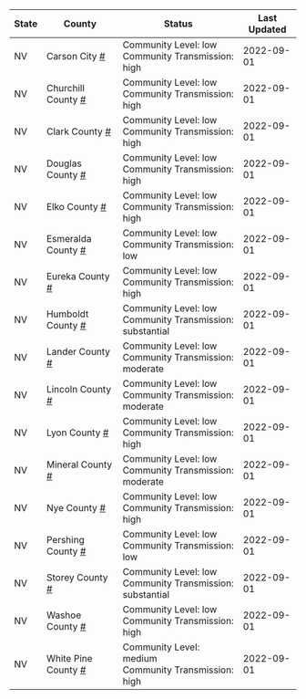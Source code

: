 State | County | Status | Last Updated
--- | --- | --- | --- 
NV | Carson City <a href="#carson_city">#</a> | <a name="carson_city"></a>Community Level: low<br/>Community Transmission: high | 2022-09-01
NV | Churchill County <a href="#churchill_county">#</a> | <a name="churchill_county"></a>Community Level: low<br/>Community Transmission: high | 2022-09-01
NV | Clark County <a href="#clark_county">#</a> | <a name="clark_county"></a>Community Level: low<br/>Community Transmission: high | 2022-09-01
NV | Douglas County <a href="#douglas_county">#</a> | <a name="douglas_county"></a>Community Level: low<br/>Community Transmission: high | 2022-09-01
NV | Elko County <a href="#elko_county">#</a> | <a name="elko_county"></a>Community Level: low<br/>Community Transmission: high | 2022-09-01
NV | Esmeralda County <a href="#esmeralda_county">#</a> | <a name="esmeralda_county"></a>Community Level: low<br/>Community Transmission: low | 2022-09-01
NV | Eureka County <a href="#eureka_county">#</a> | <a name="eureka_county"></a>Community Level: low<br/>Community Transmission: high | 2022-09-01
NV | Humboldt County <a href="#humboldt_county">#</a> | <a name="humboldt_county"></a>Community Level: low<br/>Community Transmission: substantial | 2022-09-01
NV | Lander County <a href="#lander_county">#</a> | <a name="lander_county"></a>Community Level: low<br/>Community Transmission: moderate | 2022-09-01
NV | Lincoln County <a href="#lincoln_county">#</a> | <a name="lincoln_county"></a>Community Level: low<br/>Community Transmission: moderate | 2022-09-01
NV | Lyon County <a href="#lyon_county">#</a> | <a name="lyon_county"></a>Community Level: low<br/>Community Transmission: high | 2022-09-01
NV | Mineral County <a href="#mineral_county">#</a> | <a name="mineral_county"></a>Community Level: low<br/>Community Transmission: moderate | 2022-09-01
NV | Nye County <a href="#nye_county">#</a> | <a name="nye_county"></a>Community Level: low<br/>Community Transmission: high | 2022-09-01
NV | Pershing County <a href="#pershing_county">#</a> | <a name="pershing_county"></a>Community Level: low<br/>Community Transmission: low | 2022-09-01
NV | Storey County <a href="#storey_county">#</a> | <a name="storey_county"></a>Community Level: low<br/>Community Transmission: substantial | 2022-09-01
NV | Washoe County <a href="#washoe_county">#</a> | <a name="washoe_county"></a>Community Level: low<br/>Community Transmission: high | 2022-09-01
NV | White Pine County <a href="#white_pine_county">#</a> | <a name="white_pine_county"></a>Community Level: medium<br/>Community Transmission: high | 2022-09-01

